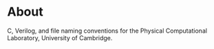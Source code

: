 # About
C, Verilog, and file naming conventions for the Physical Computational Laboratory, University of Cambridge.

